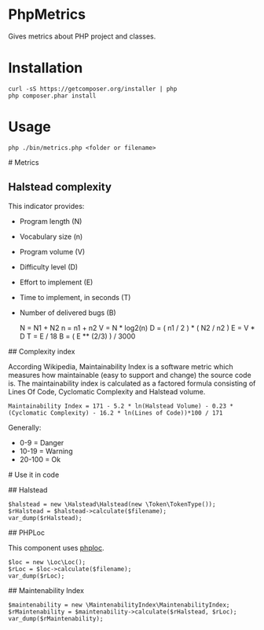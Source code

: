 # PhpMetrics

Gives metrics about PHP project and classes.

# Installation

    curl -sS https://getcomposer.org/installer | php
    php composer.phar install

# Usage

    php ./bin/metrics.php <folder or filename>

# Metrics

## Halstead complexity

This indicator provides:

+ Program length (N)
+ Vocabulary size (n)
+ Program volume (V)
+ Difficulty level (D)
+ Effort to implement (E)
+ Time to implement, in seconds (T)
+ Number of delivered bugs (B)



    N = N1 + N2
    n = n1 + n2
    V = N * log2(n)
    D = ( n1 / 2 ) * ( N2 / n2 )
    E = V * D
    T = E / 18
    B = ( E ** (2/3) ) / 3000

## Complexity index

According Wikipedia, Maintainability Index is a software metric which measures how maintainable (easy to support and change) the source code is.
The maintainability index is calculated as a factored formula consisting of Lines Of Code, Cyclomatic Complexity and Halstead volume.

    Maintainability Index = 171 - 5.2 * ln(Halstead Volume) - 0.23 * (Cyclomatic Complexity) - 16.2 * ln(Lines of Code))*100 / 171

Generally:

+ 0-9 = Danger
+ 10-19 = Warning
+ 20-100 = Ok



# Use it in code

## Halstead

    $halstead = new \Halstead\Halstead(new \Token\TokenType());
    $rHalstead = $halstead->calculate($filename);
    var_dump($rHalstead);

## PHPLoc

This component uses [phploc](https://github.com/sebastianbergmann/phploc).

    $loc = new \Loc\Loc();
    $rLoc = $loc->calculate($filename);
    var_dump($rLoc);

## Maintenability Index

    $maintenability = new \MaintenabilityIndex\MaintenabilityIndex;
    $rMaintenability = $maintenability->calculate($rHalstead, $rLoc);
    var_dump($rMaintenability);


